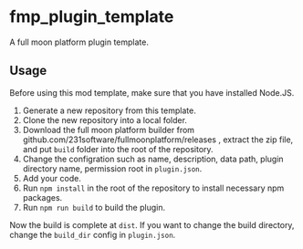 # fmp_plugin_template
A full moon platform plugin template.

## Usage

Before using this mod template, make sure that you have installed Node.JS.

1. Generate a new repository from this template.
2. Clone the new repository into a local folder.
3. Download the full moon platform builder from github.com/231software/fullmoonplatform/releases , extract the zip file, and put `build` folder into the root of the repository.
4. Change the configration such as name, description, data path, plugin directory name, permission root in `plugin.json`.
5. Add your code.
6. Run `npm install` in the root of the repository to install necessary npm packages.
7. Run `npm run build` to build the plugin.

Now the build is complete at `dist`. If you want to change the build directory, change the `build_dir` config in `plugin.json`.

